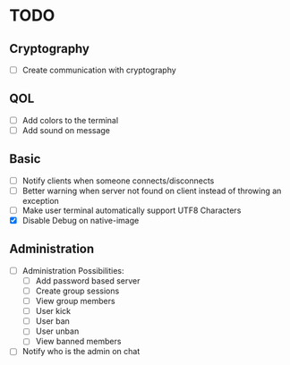 # TODO

## Cryptography

- [ ] Create communication with cryptography

## QOL

- [ ] Add colors to the terminal
- [ ] Add sound on message

## Basic

- [ ] Notify clients when someone connects/disconnects
- [ ] Better warning when server not found on client instead of throwing an exception
- [ ] Make user terminal automatically support UTF8 Characters
- [x] Disable Debug on native-image

## Administration

- [ ] Administration Possibilities:
    - [ ] Add password based server
    - [ ] Create group sessions
    - [ ] View group members
    - [ ] User kick
    - [ ] User ban
    - [ ] User unban
    - [ ] View banned members
- [ ] Notify who is the admin on chat